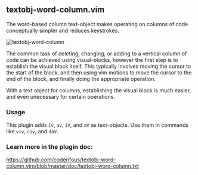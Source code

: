 ## textobj-word-column.vim

The word-based column text-object makes operating on columns of code
conceptually simpler and reduces keystrokes.

![textobj-word-column][1]

The common task of deleting, changing, or adding to a vertical column of code
can be achieved using visual-blocks, however the first step is to establish
the visual block itself.  This typically involves moving the cursor to the
start of the block, and then using vim motions to move the cursor to the end of
the block, and finally doing the appropriate operation.

With a text object for columns, establishing the visual block is much easier,
and even unecessary for certain operations.

### Usage

This plugin adds `iv`, `av`, `iV`, and `aV` as text-objects.  Use them in
commands like `viv`, `civ`, and `daV`. 

### Learn more in the plugin doc:

https://github.com/coderifous/textobj-word-column.vim/blob/master/doc/textobj-word-column.txt

[1]: http://i.imgur.com/AAgM9.gif
